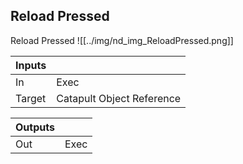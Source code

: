## Reload Pressed
Reload Pressed
![[../img/nd_img_ReloadPressed.png]]

|Inputs||
|--|--|
| In | Exec |
| Target | Catapult Object Reference |

|Outputs||
|--|--|
| Out | Exec |
